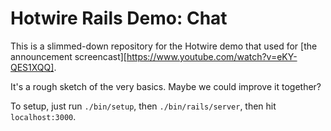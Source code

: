 # Hotwire Rails Demo: Chat

This is a slimmed-down repository for the Hotwire demo that used for [the announcement screencast][https://www.youtube.com/watch?v=eKY-QES1XQQ].

It's a rough sketch of the very basics. Maybe we could improve it together?

To setup, just run `./bin/setup`, then `./bin/rails/server`, then hit `localhost:3000`.